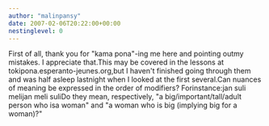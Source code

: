 ```yaml
---
author: "malinpansy"
date: 2007-02-06T20:22:00+00:00
nestinglevel: 0
---
```

First of all, thank you for "kama pona"-ing me here and pointing outmy mistakes. I appreciate that.This may be covered in the lessons at tokipona.esperanto-jeunes.org,but I haven't finished going through them and was half asleep lastnight when I looked at the first several.Can nuances of meaning be expressed in the order of modifiers? Forinstance:jan suli melijan meli suliDo they mean, respectively, "a big/important/tall/adult person who isa woman" and "a woman who is big (implying big for a woman)?"